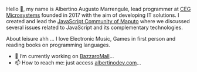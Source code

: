 Hello 👋, my name is Albertino Augusto Marrengule,
lead programmer at [CEG Microsystems](https://ceg-microsystems.web.app/) founded in 2017 with the aim of developing IT solutions.
I created and lead the [JavaScript Community of Maputo](https://jsconfmz.com/) where we discussed several issues related to JavaScript and its complementary technologies.

About leisure ahh ...
I love Electronic Music, Games in first person and reading books on programming languages.

- 🔭 I’m currently working on [BazzaroMall](https://www.bazzaromall.com/)...
- 📫 How to reach me: just access [albertinodev.com](https://albertinodev.com/)...



